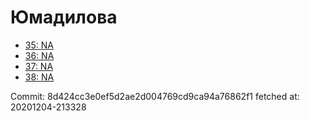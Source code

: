 # Юмадилова
- [35: NA](35.md)
- [36: NA](36.md)
- [37: NA](37.md)
- [38: NA](38.md)

Commit: 8d424cc3e0ef5d2ae2d004769cd9ca94a76862f1
 fetched at: 20201204-213328
